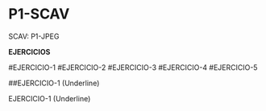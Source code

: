 # P1-SCAV
SCAV: P1-JPEG

**EJERCICIOS**

#EJERCICIO-1
#EJERCICIO-2
#EJERCICIO-3
#EJERCICIO-4
#EJERCICIO-5

##EJERCICIO-1 (Underline)

EJERCICIO-1 (Underline)

